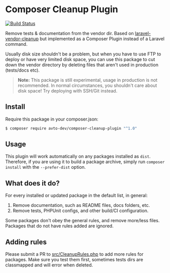 Composer Cleanup Plugin
=======================

[![Build Status][badge_build]][link_build]

Remove tests & documentation from the vendor dir. Based on [laravel-vendor-cleanup](https://github.com/barryvdh/laravel-vendor-cleanup) but implemented as a Composer Plugin instead of a Laravel command.

Usually disk size shouldn't be a problem, but when you have to use FTP to deploy or have very limited disk space,
you can use this package to cut down the vendor directory by deleting files that aren't used in production (tests/docs etc).

> **Note:** This package is still experimental, usage in production is not recommended.
> In normal circumstances, you shouldn't care about disk space! Try deploying with SSH/Git instead.

## Install

Require this package in your composer.json:

```bash
$ composer require avto-dev/composer-cleanup-plugin "^1.0"
```
      
## Usage

This plugin will work automatically on any packages installed as `dist`. Therefore, if you are using it to build a package archive, simply run `composer install` with the `--prefer-dist` option.

## What does it do?

For every installed or updated package in the default list, in general:

1. Remove documentation, such as README files, docs folders, etc.
2. Remove tests, PHPUnit configs, and other build/CI configuration.

Some packages don't obey the general rules, and remove more/less files. Packages that do not have
rules added are ignored.

## Adding rules

Please submit a PR to [src/CleanupRules.php] to add more rules for packages.
Make sure you test them first, sometimes tests dirs are classmapped and will error when deleted.

[src/CleanupRules.php]:                               ./src/CleanupRules.php

[badge_build]:https://img.shields.io/github/workflow/status/avto-dev/composer-cleanup-plugin/tests?logo=github
[link_build]:https://github.com/avto-dev/composer-cleanup-plugin/actions
